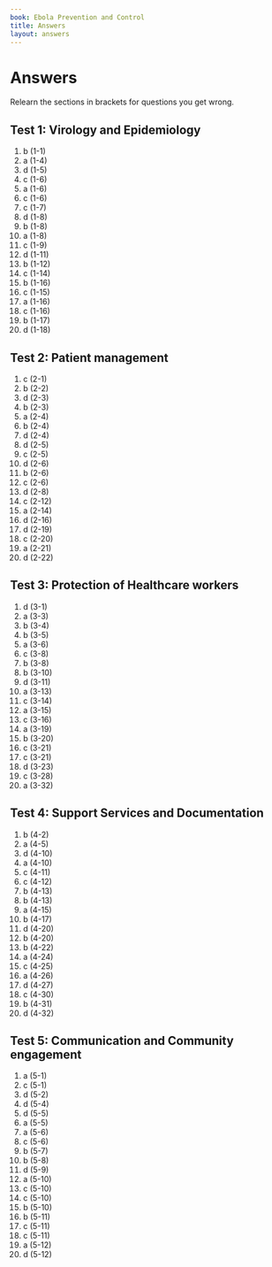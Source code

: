 ```yaml
---
book: Ebola Prevention and Control
title: Answers
layout: answers
---
```


# Answers

Relearn the sections in brackets for questions you get wrong.

## Test 1: Virology and Epidemiology

1.	b	(1-1)
2.	a	(1-4)
3.	d	(1-5)
4.	c	(1-6)
5.	a	(1-6)
6.	c	(1-6)
7.	c	(1-7)
8.	d	(1-8)
9.	b	(1-8)
10.	a	(1-8)
11.	c	(1-9)
12.	d	(1-11)
13.	b	(1-12)
14.	c	(1-14)
15.	b	(1-16)
16.	c	(1-15)
17.	a	(1-16)
18.	c	(1-16)
19.	b	(1-17)
20.	d	(1-18)

## Test 2: Patient management

1.	c	(2-1)
2.	b	(2-2)
3.	d	(2-3)
4.	b	(2-3)
5.	a	(2-4)
6.	b	(2-4)
7.	d	(2-4)
8.	d	(2-5)
9.	c	(2-5)
10.	d	(2-6)
11.	b	(2-6)
12.	c	(2-6)
13.	d	(2-8)
14.	c	(2-12)
15.	a	(2-14)
16.	d	(2-16)
17.	d	(2-19)
18.	c	(2-20)
19.	a	(2-21)
20.	d	(2-22)

## Test 3: Protection of Healthcare workers

1.	d	(3-1)
2.	a	(3-3)
3.	b	(3-4)
4.	b	(3-5)
5.	a	(3-6)
6.	c	(3-8)
7.	b	(3-8)
8.	b	(3-10)
9.	d	(3-11)
10.	a	(3-13)
11.	c	(3-14)
12.	a	(3-15)
13.	c	(3-16)
14.	a	(3-19)
15.	b	(3-20)
16.	c	(3-21)
17.	c	(3-21)
18.	d	(3-23)
19.	c	(3-28)
20.	a	(3-32)

## Test 4: Support Services and Documentation

1.	b	(4-2)
2.	a	(4-5)
3.	d	(4-10)
4.	a	(4-10)
5.	c	(4-11)
6.	c	(4-12)
7.	b	(4-13)
8.	b	(4-13)
9.	a	(4-15)
10.	b	(4-17)
11.	d	(4-20)
12.	b	(4-20)
13.	b	(4-22)
14.	a	(4-24)
15.	c	(4-25)
16.	a	(4-26)
17.	d	(4-27)
18.	c	(4-30)
19.	b	(4-31)
20.	d	(4-32)

## Test 5: Communication and Community engagement 

1.	a	(5-1)
2.	c	(5-1)
3.	d	(5-2)
4.	d	(5-4)
5.	d	(5-5)
6.	a	(5-5)
7.	a	(5-6)
8.	c	(5-6)
9.	b	(5-7)
10.	b	(5-8)
11.	d	(5-9)
12.	a	(5-10)
13.	c	(5-10)
14.	c	(5-10)
15.	b	(5-10)
16.	b	(5-11)
17.	c	(5-11)
18.	c	(5-11)
19.	a	(5-12)
20.	d	(5-12)
